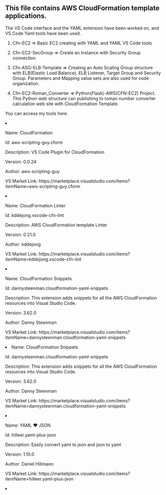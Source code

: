 <p><h2>This file contains AWS CloudFormation template applications.</h2>

The VS Code interface and the YAML extension have been worked on, and VS Code Yaml tools have been used.

1. Cfn-EC2 => Basic EC2 creating with YAML and YAML VS Code tools

2. Cfn-EC2-SecGroup => Create an Instance with Security Group connection

3. Cfn-ASG-ELB-Template => Creating an Auto Scaling Group structure with ELB(Elastic Load Balance), ELB Listener, Target Group and Security Group. Parameters and Mapping value sets are also used for code organization.

4. Cfn-EC2-Roman_Converter => Python(Flask)-AWS(CFN-EC2) Project. This Python web structure can publishing to roman number converter calculation web site with CloudFormation Template.</p>





You can access my tools here.

<div>
<li><p>Name: CloudFormation</p>
<p>Id: aws-scripting-guy.cform</p>
<p>Description: VS Code Plugin for CloudFormation</p>
<p>Version: 0.0.24</p>
<p>Author: aws-scripting-guy</p>
<p>VS Market Link: https://marketplace.visualstudio.com/items?itemName=aws-scripting-guy.cform</p></li>
</div>
<div>
<li><p>Name: CloudFormation Linter</p>
<p>Id: kddejong.vscode-cfn-lint</p>
<p>Description: AWS CloudFormation template Linter</p>
<p>Version: 0.21.0</p>
<p>Author: kddejong</p>
<p>VS Market Link: https://marketplace.visualstudio.com/items?itemName=kddejong.vscode-cfn-lint</p></li>
</div>
<div>
<li><p>Name: CloudFormation Snippets</p>
<p>Id: dannysteenman.cloudformation-yaml-snippets</p>
<p>Description: This extension adds snippets for all the AWS CloudFormation resources into Visual Studio Code.</p>
<p>Version: 3.62.0</p>
<p>Author: Danny Steenman</p>
<p>VS Market Link: https://marketplace.visualstudio.com/items?itemName=dannysteenman.cloudformation-yaml-snippets</p></li>
</div>
<div>
<li>Name: CloudFormation Snippets</p>
<p>Id: dannysteenman.cloudformation-yaml-snippets</p>
<p>Description: This extension adds snippets for all the AWS CloudFormation resources into Visual Studio Code.</p>
<p>Version: 3.62.0</p>
<p>Author: Danny Steenman</p>
<p>VS Market Link: https://marketplace.visualstudio.com/items?itemName=dannysteenman.cloudformation-yaml-snippets</p></li>
</div>
<div>
<li><p>Name: YAML ❤️ JSON</p>
<p>Id: hilleer.yaml-plus-json</p>
<p>Description: Easily convert yaml to json and json to yaml</p>
<p>Version: 1.10.0</p>
<p>Author: Daniel Hillmann</p>
<p>VS Market Link: https://marketplace.visualstudio.com/items?itemName=hilleer.yaml-plus-json</p></li>
</div>
<li></li>
